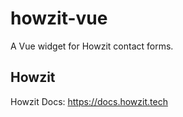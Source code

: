 # howzit-vue

A Vue widget for Howzit contact forms.

## Howzit

Howzit Docs: https://docs.howzit.tech
